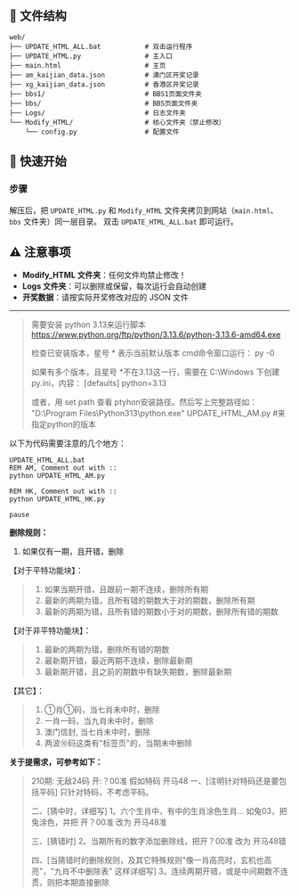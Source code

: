 ## 📁 文件结构

```
web/
├── UPDATE_HTML_ALL.bat           # 双击运行程序 
├── UPDATE_HTML.py                # 主入口
├── main.html                     # 主页
├── am_kaijian_data.json          # 澳门区开奖记录
├── xg_kaijian_data.json          # 香港区开奖记录
├── bbs1/                         # BBS1页面文件夹
├── bbs/                          # BBS页面文件夹
├── Logs/                         # 日志文件夹
└── Modify_HTML/                  # 核心文件夹（禁止修改）
    └── config.py                 # 配置文件
```

## 🚀 快速开始

### 步骤
解压后，把 `UPDATE_HTML.py` 和 `Modify_HTML` 文件夹拷贝到网站（`main.html`、`bbs` 文件夹）同一层目录。
双击 `UPDATE_HTML_ALL.bat` 即可运行。

## ⚠️ 注意事项

- **Modify_HTML 文件夹**：任何文件均禁止修改！
- **Logs 文件夹**：可以删除或保留，每次运行会自动创建
- **开奖数据**：请按实际开奖修改对应的 JSON 文件

-----------------------

> 需要安装 python 3.13来运行脚本 
> https://www.python.org/ftp/python/3.13.6/python-3.13.6-amd64.exe
>
> 检查已安装版本，星号 * 表示当前默认版本
> cmd命令窗口运行： py -0
>
> 如果有多个版本，且星号 *不在3.13这一行，需要在 C:\Windows 下创建 py.ini，内容：
> [defaults]
> python=3.13
>
> 或者，用 set path 查看 ptyhon安装路径。然后写上完整路径如：
> "D:\Program Files\Python313\python.exe" UPDATE_HTML_AM.py    #来指定python的版本




以下为代码需要注意的几个地方：

```
UPDATE_HTML_ALL.bat 
REM AM, Comment out with ::
python UPDATE_HTML_AM.py

REM HK, Comment out with :: 
python UPDATE_HTML_HK.py

pause
```



**删除规则：**

1. 如果仅有一期，且开错，删除

【对于平特功能块】：

> 1. 如果当期开错，且跟前一期不连续，删除所有期
> 2. 最新的两期为错，且所有错的期数大于对的期数，删除所有期
> 3. 最新的两期为错，且所有错的期数小于对的期数，删除所有错的期数

【对于非平特功能块】：

> 1. 最新的两期为错，删除所有错的期数
> 2. 最新期开错，最近两期不连续，删除最新期
> 3. 最新期开错，且之前的期数中有缺失期数，删除最新期

【其它】：

> 1. ①肖①码，当七肖未中时，删除
> 2. 一肖一码，当九肖未中时，删除
> 3. 澳门信封, 当七肖未中时，删除
> 4. 两波⑩码这类有"标签页"的，当期未中删除



**关于提需求，可参考如下：**

> 210期: 无敌24码 开:？00准
> 假如特码 开马48
> 一、[注明针对特码还是要包括平码]
> 只针对特码，不考虑平码。
>
> 二、[猜中时，详细写]
> 1。六个生肖中，有中的生肖涂色生肖...
> 如兔03，把兔涂色，并把 开？00准 改为 开马48准
>
> 三、[猜错时]
> 2。当期所有的数字添加删除线，把开？00准 改为 开马48错
>
> 四、[当猜错时的删除规则，及其它特殊规则"像一肖高亮时，玄机也高亮"，"九肖不中删除表" 这样详细写]
> 3。连续两期开错，或是中间期数不连贯，则把本期直接删除
